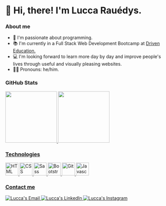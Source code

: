 # 👋 Hi, there! I'm Lucca Rauédys. 

<h3>About me</h3>

- 💙 I'm passionate about programming.
- 📚 I'm currently in a Full Stack Web Development Bootcamp at <a href="https://www.driven.com.br/">Driven Education.</a>
- 💻 I'm looking forward to learn more day by day and improve people's lives through useful and visually pleasing websites.
- 🏳️‍⚧️ Pronouns: he/him.

<h3>GitHub Stats</h3>

<div align="left">
  <a href="https://github.com/luccarauedys">
  <img height="160em" src="https://github-readme-stats.vercel.app/api/top-langs/?username=luccarauedys&layout=compact&langs_count=7&theme=gotham"/>
  <img height="160em" src="https://github-readme-stats.vercel.app/api?username=luccarauedys&show_icons=true&theme=gotham&include_all_commits=true&count_private=true"/>
</div>

<h3>Technologies</h3>

<img height="40" alt="HTML" src="https://cdn.jsdelivr.net/gh/devicons/devicon/icons/html5/html5-original.svg" />
<img height="40" alt="CSS" src="https://cdn.jsdelivr.net/gh/devicons/devicon/icons/css3/css3-original.svg" />
<img height="40" alt="Sass" src="https://cdn.jsdelivr.net/gh/devicons/devicon/icons/sass/sass-original.svg" />
<img height="40" alt="Bootstrap" src="https://cdn.jsdelivr.net/gh/devicons/devicon/icons/bootstrap/bootstrap-original.svg" />
<img height="40" alt="Git" src="https://cdn.jsdelivr.net/gh/devicons/devicon/icons/git/git-original.svg" />
<img height="40" alt="Javascript" src="https://cdn.jsdelivr.net/gh/devicons/devicon/icons/javascript/javascript-original.svg" />
  
<h3>Contact me</h3> 

<div align="left">
  <a href="mailto:luccarauedys@outlook.com">
    <img alt="Lucca's Email" src="https://img.shields.io/badge/Gmail-D14836?style=for-the-badge&logo=gmail&logoColor=white" />
  </a> 
  
  <a href="https://www.linkedin.com/in/devluccarauedys/">
    <img alt="Lucca's LinkedIn" src="https://img.shields.io/badge/LinkedIn-0077B5?style=for-the-badge&logo=linkedin&logoColor=white" />
  </a> 
  
  <a href="https://www.instagram.com/luccarauedys">
    <img alt="Lucca's Instagram" src="https://img.shields.io/badge/Instagram-E4405F?style=for-the-badge&logo=instagram&logoColor=white" />
  </a>
</div>
